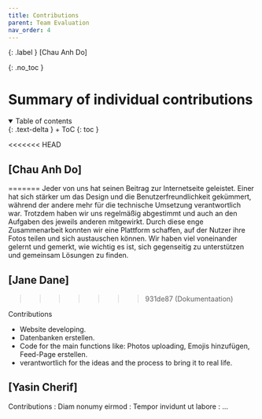 ```yaml
---
title: Contributions
parent: Team Evaluation
nav_order: 4
---
```


{: .label }
[Chau Anh Do]

{: .no_toc }
# Summary of individual contributions

<details open markdown="block">
{: .text-delta }
<summary>Table of contents</summary>
+ ToC
{: toc }
</details>

<<<<<<< HEAD
## [Chau Anh Do]
=======
Jeder von uns hat seinen Beitrag zur Internetseite geleistet. Einer hat sich stärker um das Design und die Benutzerfreundlichkeit gekümmert, während der andere mehr für die technische Umsetzung verantwortlich war. Trotzdem haben wir uns regelmäßig abgestimmt und auch an den Aufgaben des jeweils anderen mitgewirkt. Durch diese enge Zusammenarbeit konnten wir eine Plattform schaffen, auf der Nutzer ihre Fotos teilen und sich austauschen können. Wir haben viel voneinander gelernt und gemerkt, wie wichtig es ist, sich gegenseitig zu unterstützen und gemeinsam Lösungen zu finden.

## [Jane Dane]
>>>>>>> 931de87 (Dokumentaation)

Contributions
- Website developing.
- Datenbanken erstellen.
- Code for the main functions like: Photos uploading, Emojis hinzufügen, Feed-Page erstellen.
- verantwortlich for the ideas and the process to bring it to real life.

## [Yasin Cherif]

Contributions
: Diam nonumy eirmod
: Tempor invidunt ut labore
: ...
